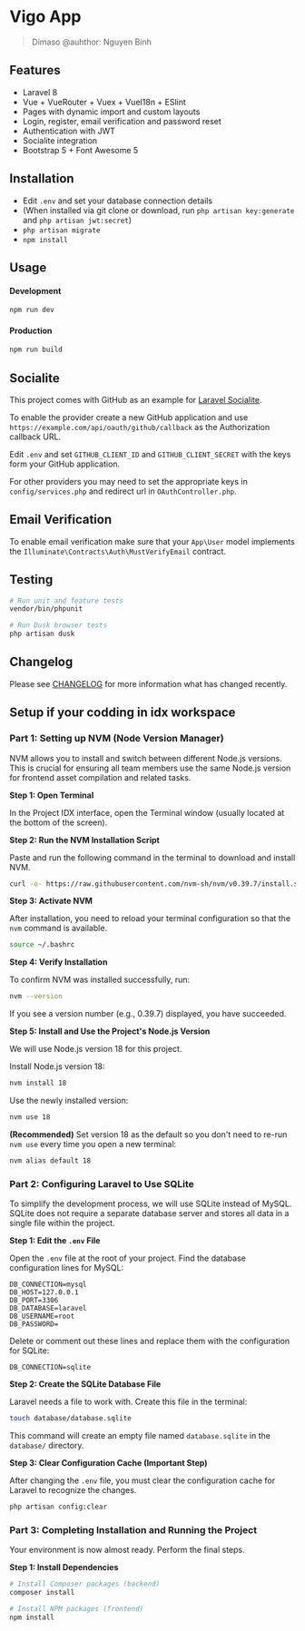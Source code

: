 # Vigo App

>  Dimaso
> @auhthor: Nguyen Binh

## Features

- Laravel 8
- Vue + VueRouter + Vuex + VueI18n + ESlint
- Pages with dynamic import and custom layouts
- Login, register, email verification and password reset
- Authentication with JWT
- Socialite integration
- Bootstrap 5 + Font Awesome 5

## Installation

- Edit `.env` and set your database connection details
- (When installed via git clone or download, run `php artisan key:generate` and `php artisan jwt:secret`)
- `php artisan migrate`
- `npm install`

## Usage

#### Development

```bash
npm run dev
```

#### Production

```bash
npm run build
```

## Socialite

This project comes with GitHub as an example for [Laravel Socialite](https://laravel.com/docs/5.8/socialite).

To enable the provider create a new GitHub application and use `https://example.com/api/oauth/github/callback` as the Authorization callback URL.

Edit `.env` and set `GITHUB_CLIENT_ID` and `GITHUB_CLIENT_SECRET` with the keys form your GitHub application.

For other providers you may need to set the appropriate keys in `config/services.php` and redirect url in `OAuthController.php`.

## Email Verification

To enable email verification make sure that your `App\User` model implements the `Illuminate\Contracts\Auth\MustVerifyEmail` contract.

## Testing

```bash
# Run unit and feature tests
vendor/bin/phpunit

# Run Dusk browser tests
php artisan dusk
```

## Changelog

Please see [CHANGELOG](CHANGELOG.md) for more information what has changed recently.


## Setup if your codding in idx workspace

### Part 1: Setting up NVM (Node Version Manager)

NVM allows you to install and switch between different Node.js versions. This is crucial for ensuring all team members use the same Node.js version for frontend asset compilation and related tasks.

**Step 1: Open Terminal**

In the Project IDX interface, open the Terminal window (usually located at the bottom of the screen).

**Step 2: Run the NVM Installation Script**

Paste and run the following command in the terminal to download and install NVM.

```bash
curl -o- https://raw.githubusercontent.com/nvm-sh/nvm/v0.39.7/install.sh | bash
```

**Step 3: Activate NVM**

After installation, you need to reload your terminal configuration so that the `nvm` command is available.

```bash
source ~/.bashrc
```

**Step 4: Verify Installation**

To confirm NVM was installed successfully, run:

```bash
nvm --version
```

If you see a version number (e.g., 0.39.7) displayed, you have succeeded.

**Step 5: Install and Use the Project's Node.js Version**

We will use Node.js version 18 for this project.

Install Node.js version 18:

```bash
nvm install 18
```

Use the newly installed version:

```bash
nvm use 18
```

**(Recommended)** Set version 18 as the default so you don't need to re-run `nvm use` every time you open a new terminal:

```bash
nvm alias default 18
```

### Part 2: Configuring Laravel to Use SQLite

To simplify the development process, we will use SQLite instead of MySQL. SQLite does not require a separate database server and stores all data in a single file within the project.

**Step 1: Edit the `.env` File**

Open the `.env` file at the root of your project.
Find the database configuration lines for MySQL:

```dotenv
DB_CONNECTION=mysql
DB_HOST=127.0.0.1
DB_PORT=3306
DB_DATABASE=laravel
DB_USERNAME=root
DB_PASSWORD=
```

Delete or comment out these lines and replace them with the configuration for SQLite:

```dotenv
DB_CONNECTION=sqlite
```

**Step 2: Create the SQLite Database File**

Laravel needs a file to work with. Create this file in the terminal:

```bash
touch database/database.sqlite
```

This command will create an empty file named `database.sqlite` in the `database/` directory.

**Step 3: Clear Configuration Cache (Important Step)**

After changing the `.env` file, you must clear the configuration cache for Laravel to recognize the changes.

```bash
php artisan config:clear
```

### Part 3: Completing Installation and Running the Project

Your environment is now almost ready. Perform the final steps.

**Step 1: Install Dependencies**

```bash
# Install Composer packages (backend)
composer install

# Install NPM packages (frontend)
npm install
```


